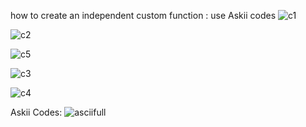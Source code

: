 how to create an independent custom function : use Askii codes
![c1](https://user-images.githubusercontent.com/60359586/221212167-d0ec7863-0996-4bab-8316-6f44d3510037.jpg)

![c2](https://user-images.githubusercontent.com/60359586/221212182-7dec0ea0-2286-40e3-bd61-cb17cc8056ac.jpg)

![c5](https://user-images.githubusercontent.com/60359586/221213396-af00ab2f-396e-43e3-b988-81a59a4b11e6.jpg)

![c3](https://user-images.githubusercontent.com/60359586/221212198-0763f29c-3d28-4bf0-8d2d-9152317e9bdf.jpg)

![c4](https://user-images.githubusercontent.com/60359586/221212211-69ecd896-69ff-4e11-b8b7-25c01be66cb4.jpg)

Askii Codes:
![asciifull](https://user-images.githubusercontent.com/60359586/221212104-4647e0c1-4cb6-44bf-8640-ab3d5326a11e.gif)

